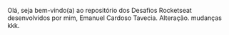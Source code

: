 Olá, seja bem-vindo(a) ao repositório dos Desafios Rocketseat desenvolvidos por mim, Emanuel Cardoso Tavecia.
Alteração.
mudanças kkk.